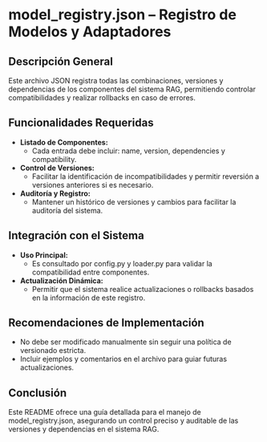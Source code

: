 # model_registry.json – Registro de Modelos y Adaptadores

## Descripción General
Este archivo JSON registra todas las combinaciones, versiones y dependencias de los componentes del sistema RAG, permitiendo controlar compatibilidades y realizar rollbacks en caso de errores.

## Funcionalidades Requeridas
- **Listado de Componentes:**  
  - Cada entrada debe incluir: name, version, dependencies y compatibility.
- **Control de Versiones:**  
  - Facilitar la identificación de incompatibilidades y permitir reversión a versiones anteriores si es necesario.
- **Auditoría y Registro:**  
  - Mantener un histórico de versiones y cambios para facilitar la auditoría del sistema.

## Integración con el Sistema
- **Uso Principal:**  
  - Es consultado por config.py y loader.py para validar la compatibilidad entre componentes.
- **Actualización Dinámica:**  
  - Permitir que el sistema realice actualizaciones o rollbacks basados en la información de este registro.

## Recomendaciones de Implementación
- No debe ser modificado manualmente sin seguir una política de versionado estricta.
- Incluir ejemplos y comentarios en el archivo para guiar futuras actualizaciones.

## Conclusión
Este README ofrece una guía detallada para el manejo de model_registry.json, asegurando un control preciso y auditable de las versiones y dependencias en el sistema RAG.
